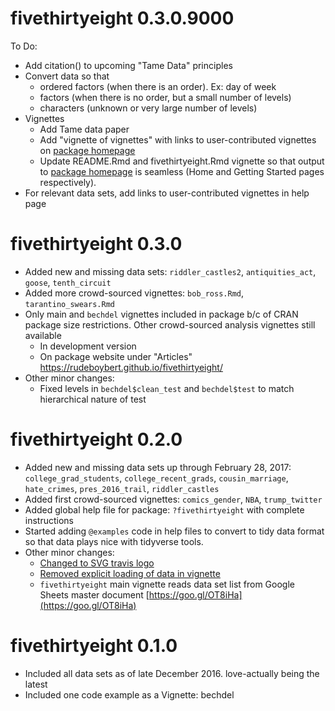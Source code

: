 # fivethirtyeight 0.3.0.9000

To Do:

* Add citation() to upcoming "Tame Data" principles
* Convert data so that 
    + ordered factors (when there is an order). Ex: day of week
    + factors (when there is no order, but a small number of levels)
    + characters (unknown or very large number of levels)
* Vignettes
    + Add Tame data paper
    + Add "vignette of vignettes" with links to user-contributed vignettes on [package homepage](https://rudeboybert.github.io/fivethirtyeight/)
    + Update README.Rmd and fivethirtyeight.Rmd vignette so that output to [package homepage](https://rudeboybert.github.io/fivethirtyeight/) is seamless (Home and Getting Started pages respectively).
* For relevant data sets, add links to user-contributed vignettes in help page




# fivethirtyeight 0.3.0

* Added new and missing data sets: `riddler_castles2`, `antiquities_act`, `goose`, `tenth_circuit`
* Added more crowd-sourced vignettes: `bob_ross.Rmd`, `tarantino_swears.Rmd`
* Only main and `bechdel` vignettes included in package b/c of CRAN package size restrictions. Other crowd-sourced analysis vignettes still available
    + In development version
    + On package website under "Articles" <https://rudeboybert.github.io/fivethirtyeight/>
* Other minor changes:
    + Fixed levels in `bechdel$clean_test` and `bechdel$test` to match hierarchical nature of test


# fivethirtyeight 0.2.0

* Added new and missing data sets up through February 28, 2017: `college_grad_students`, `college_recent_grads`, `cousin_marriage`, `hate_crimes`, `pres_2016_trail`, `riddler_castles`
* Added first crowd-sourced vignettes: `comics_gender`, `NBA`, `trump_twitter`
* Added global help file for package: `?fivethirtyeight` with complete instructions
* Started adding `@examples` code in help files to convert to tidy data format so that data plays nice with tidyverse tools.
* Other minor changes:
    + [Changed to SVG travis logo](https://github.com/rudeboybert/fivethirtyeight/pull/1)
    + [Removed explicit loading of data in vignette](https://github.com/rudeboybert/fivethirtyeight/pull/2)
    + `fivethirtyeight` main vignette reads data set list from Google Sheets master document [https://goo.gl/OT8iHa](https://goo.gl/OT8iHa)


# fivethirtyeight 0.1.0

* Included all data sets as of late December 2016. love-actually being the latest
* Included one code example as a Vignette: bechdel
